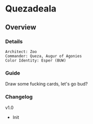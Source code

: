 # Quezadeala
## Overview
### Details
```
Architect: Zoo
Commander: Queza, Augur of Agonies
Color Identity: Esper (BUW)
```

### Guide
Draw some fucking cards, let's go bud?

### Changelog
v1.0
- Init